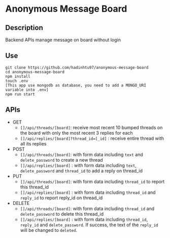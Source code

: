 # Anonymous Message Board

## Description
Backend APIs manage message on board without login

## Use
```
git clone https://github.com/hadinhtu97/anonymous-message-board
cd anonymous-message-board
npm install
touch .env
[This app use mongodb as database, you need to add a MONGO_URI variable into .env]
npm run start
```

## APIs
* GET
  * `[]/api/threads/[board]`: receive most recent 10 bumped threads on the board with only the most recent 3 replies for each
  * `[]/api/replies/[board]?thread_id=[_id]` : receive entire thread with all its replies
* POST
  * `[]/api/threads/[board]`: with form data including `text` and `delete_password` to create a new thread
  * `[]/api/replies/[board]` : with form data including `text`, `delete_password` and `thread_id` to add a reply on thread_id
* PUT
  * `[]/api/threads/[board]`: with form data including `thread_id` to report this thread_id
  * `[]/api/replies/[board]` : with form data including `thread_id` and `reply_id` to report reply_id on thread_id
* DELETE
  * `[]/api/threads/[board]`: with form data including `thread_id` and `delete_password` to delete this thread_id
  * `[]/api/replies/[board]` : with form data including `thread_id`, `reply_id` and `delete_password`. If success, the text of the `reply_id` will be changed to `deleted`.
